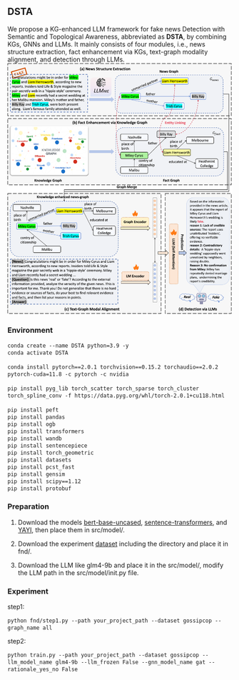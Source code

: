 ## DSTA

We propose a KG-enhanced LLM framework for fake news Detection with Semantic and Topological Awareness, abbreviated as **DSTA**, by combining KGs, GNNs and LLMs. It mainly consists of four modules, i.e., news structure extraction, fact enhancement via KGs, text-graph modality alignment, and detection through LLMs.
<img src="https://github.com/shi-caicai/DSTA/blob/master/figs/framework.png"/>

### Environment

```
conda create --name DSTA python=3.9 -y
conda activate DSTA

conda install pytorch==2.0.1 torchvision==0.15.2 torchaudio==2.0.2 pytorch-cuda=11.8 -c pytorch -c nvidia

pip install pyg_lib torch_scatter torch_sparse torch_cluster torch_spline_conv -f https://data.pyg.org/whl/torch-2.0.1+cu118.html

pip install peft
pip install pandas
pip install ogb
pip install transformers
pip install wandb
pip install sentencepiece
pip install torch_geometric
pip install datasets
pip install pcst_fast
pip install gensim
pip install scipy==1.12
pip install protobuf
```



### Preparation

1. Download the models [bert-base-uncased](https://huggingface.co/google-bert/bert-base-uncased), [sentence-transformers](https://huggingface.co/sentence-transformers/all-roberta-large-v1), and [YAYI](https://huggingface.co/wenge-research/yayi-uie), then place them in src/model/.
2. Download the experiment [dataset](https://www.kaggle.com/datasets/shicaicaiya/dsta-experiment-dataset) including the directory and place it in fnd/.

3. Download the LLM like glm4-9b and place it in the src/model/, modify the LLM path in the src/model/init.py file.



### Experiment

step1:

```
python fnd/step1.py --path your_project_path --dataset gossipcop --graph_name all
```

step2:

```
python train.py --path your_project_path --dataset gossipcop --llm_model_name glm4-9b --llm_frozen False --gnn_model_name gat --rationale_yes_no False
```

